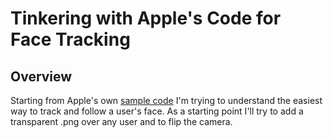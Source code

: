 # Tinkering with Apple's Code for Face Tracking

## Overview

Starting from Apple's own [sample code](https://developer.apple.com/documentation/vision/tracking_the_user_s_face_in_real_time) I'm trying to understand the easiest way to track and follow a user's face. As a starting point I'll try to add a transparent .png over any user and to flip the camera. 

